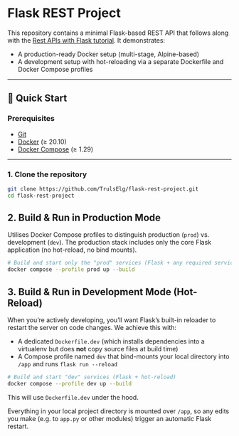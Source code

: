 # Flask REST Project

This repository contains a minimal Flask-based REST API that follows along with the [Rest APIs with Flask tutorial](https://rest-apis-flask.teclado.com/). It demonstrates:

- A production-ready Docker setup (multi-stage, Alpine-based)  
- A development setup with hot-reloading via a separate Dockerfile and Docker Compose profiles  

---

## 🚀 Quick Start

### Prerequisites

- [Git](https://git-scm.com/)  
- [Docker](https://www.docker.com/get-started) (≥ 20.10)  
- [Docker Compose](https://docs.docker.com/compose/) (≥ 1.29)

---

### 1. Clone the repository

```bash
git clone https://github.com/TrulsElg/flask-rest-project.git
cd flask-rest-project
```

## 2. Build & Run in Production Mode

Utilises Docker Compose profiles to distinguish production (`prod`) vs. development (`dev`). The production stack includes only the core Flask application (no hot-reload, no bind mounts).

```bash
# Build and start only the "prod" services (Flask + any required services)
docker compose --profile prod up --build
```

## 3. Build & Run in Development Mode (Hot-Reload)

When you’re actively developing, you’ll want Flask’s built-in reloader to restart the server on code changes. We achieve this with:

- A dedicated `Dockerfile.dev` (which installs dependencies into a virtualenv but does **not** copy source files at build time)  
- A Compose profile named `dev` that bind-mounts your local directory into `/app` and runs `flask run --reload`

```bash
# Build and start "dev" services (Flask + hot-reload)
docker compose --profile dev up --build
```

This will use `Dockerfile.dev` under the hood.

Everything in your local project directory is mounted over `/app`, so any edits you make (e.g. to `app.py` or other modules) trigger an automatic Flask restart.

